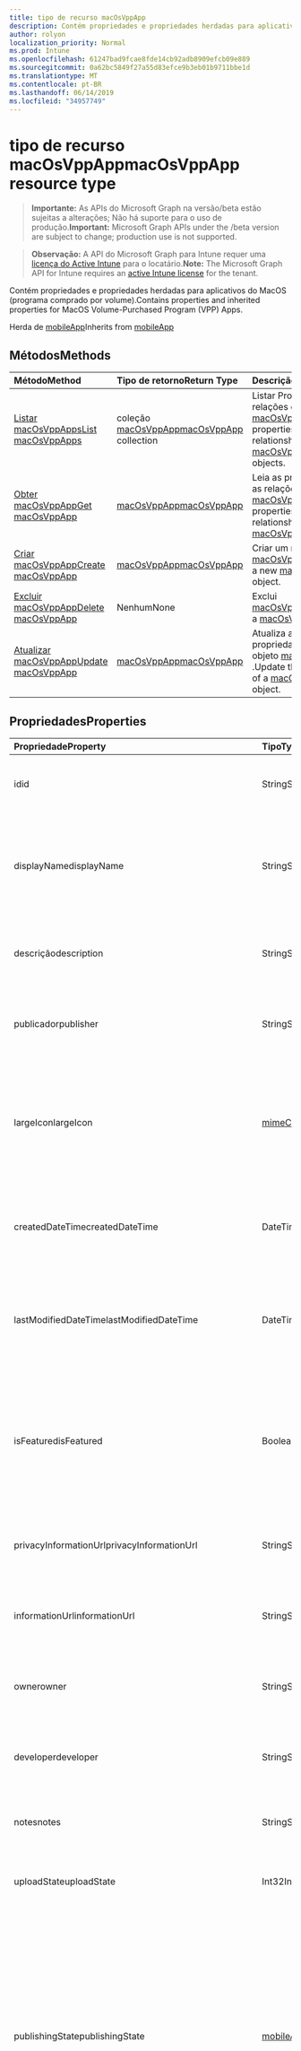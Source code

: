 ```yaml
---
title: tipo de recurso macOsVppApp
description: Contém propriedades e propriedades herdadas para aplicativos do MacOS (programa comprado por volume).
author: rolyon
localization_priority: Normal
ms.prod: Intune
ms.openlocfilehash: 61247bad9fcae8fde14cb92adb8909efcb09e889
ms.sourcegitcommit: 0a62bc5849f27a55d83efce9b3eb01b9711bbe1d
ms.translationtype: MT
ms.contentlocale: pt-BR
ms.lasthandoff: 06/14/2019
ms.locfileid: "34957749"
---
```

# <a name="macosvppapp-resource-type"></a><span data-ttu-id="60944-103">tipo de recurso macOsVppApp</span><span class="sxs-lookup"><span data-stu-id="60944-103">macOsVppApp resource type</span></span>

> <span data-ttu-id="60944-104">**Importante:** As APIs do Microsoft Graph na versão/beta estão sujeitas a alterações; Não há suporte para o uso de produção.</span><span class="sxs-lookup"><span data-stu-id="60944-104">**Important:** Microsoft Graph APIs under the /beta version are subject to change; production use is not supported.</span></span>

> <span data-ttu-id="60944-105">**Observação:** A API do Microsoft Graph para Intune requer uma [licença do Active Intune](https://go.microsoft.com/fwlink/?linkid=839381) para o locatário.</span><span class="sxs-lookup"><span data-stu-id="60944-105">**Note:** The Microsoft Graph API for Intune requires an [active Intune license](https://go.microsoft.com/fwlink/?linkid=839381) for the tenant.</span></span>

<span data-ttu-id="60944-106">Contém propriedades e propriedades herdadas para aplicativos do MacOS (programa comprado por volume).</span><span class="sxs-lookup"><span data-stu-id="60944-106">Contains properties and inherited properties for MacOS Volume-Purchased Program (VPP) Apps.</span></span>


<span data-ttu-id="60944-107">Herda de [mobileApp](../resources/intune-apps-mobileapp.md)</span><span class="sxs-lookup"><span data-stu-id="60944-107">Inherits from [mobileApp](../resources/intune-apps-mobileapp.md)</span></span>

## <a name="methods"></a><span data-ttu-id="60944-108">Métodos</span><span class="sxs-lookup"><span data-stu-id="60944-108">Methods</span></span>
|<span data-ttu-id="60944-109">Método</span><span class="sxs-lookup"><span data-stu-id="60944-109">Method</span></span>|<span data-ttu-id="60944-110">Tipo de retorno</span><span class="sxs-lookup"><span data-stu-id="60944-110">Return Type</span></span>|<span data-ttu-id="60944-111">Descrição</span><span class="sxs-lookup"><span data-stu-id="60944-111">Description</span></span>|
|:---|:---|:---|
|[<span data-ttu-id="60944-112">Listar macOsVppApps</span><span class="sxs-lookup"><span data-stu-id="60944-112">List macOsVppApps</span></span>](../api/intune-apps-macosvppapp-list.md)|<span data-ttu-id="60944-113">coleção [macOsVppApp](../resources/intune-apps-macosvppapp.md)</span><span class="sxs-lookup"><span data-stu-id="60944-113">[macOsVppApp](../resources/intune-apps-macosvppapp.md) collection</span></span>|<span data-ttu-id="60944-114">Listar Propriedades e relações dos objetos [macOsVppApp](../resources/intune-apps-macosvppapp.md) .</span><span class="sxs-lookup"><span data-stu-id="60944-114">List properties and relationships of the [macOsVppApp](../resources/intune-apps-macosvppapp.md) objects.</span></span>|
|[<span data-ttu-id="60944-115">Obter macOsVppApp</span><span class="sxs-lookup"><span data-stu-id="60944-115">Get macOsVppApp</span></span>](../api/intune-apps-macosvppapp-get.md)|[<span data-ttu-id="60944-116">macOsVppApp</span><span class="sxs-lookup"><span data-stu-id="60944-116">macOsVppApp</span></span>](../resources/intune-apps-macosvppapp.md)|<span data-ttu-id="60944-117">Leia as propriedades e as relações do objeto [macOsVppApp](../resources/intune-apps-macosvppapp.md) .</span><span class="sxs-lookup"><span data-stu-id="60944-117">Read properties and relationships of the [macOsVppApp](../resources/intune-apps-macosvppapp.md) object.</span></span>|
|[<span data-ttu-id="60944-118">Criar macOsVppApp</span><span class="sxs-lookup"><span data-stu-id="60944-118">Create macOsVppApp</span></span>](../api/intune-apps-macosvppapp-create.md)|[<span data-ttu-id="60944-119">macOsVppApp</span><span class="sxs-lookup"><span data-stu-id="60944-119">macOsVppApp</span></span>](../resources/intune-apps-macosvppapp.md)|<span data-ttu-id="60944-120">Criar um novo objeto [macOsVppApp](../resources/intune-apps-macosvppapp.md) .</span><span class="sxs-lookup"><span data-stu-id="60944-120">Create a new [macOsVppApp](../resources/intune-apps-macosvppapp.md) object.</span></span>|
|[<span data-ttu-id="60944-121">Excluir macOsVppApp</span><span class="sxs-lookup"><span data-stu-id="60944-121">Delete macOsVppApp</span></span>](../api/intune-apps-macosvppapp-delete.md)|<span data-ttu-id="60944-122">Nenhum</span><span class="sxs-lookup"><span data-stu-id="60944-122">None</span></span>|<span data-ttu-id="60944-123">Exclui [macOsVppApp](../resources/intune-apps-macosvppapp.md).</span><span class="sxs-lookup"><span data-stu-id="60944-123">Deletes a [macOsVppApp](../resources/intune-apps-macosvppapp.md).</span></span>|
|[<span data-ttu-id="60944-124">Atualizar macOsVppApp</span><span class="sxs-lookup"><span data-stu-id="60944-124">Update macOsVppApp</span></span>](../api/intune-apps-macosvppapp-update.md)|[<span data-ttu-id="60944-125">macOsVppApp</span><span class="sxs-lookup"><span data-stu-id="60944-125">macOsVppApp</span></span>](../resources/intune-apps-macosvppapp.md)|<span data-ttu-id="60944-126">Atualiza as propriedades de um objeto [macOsVppApp](../resources/intune-apps-macosvppapp.md) .</span><span class="sxs-lookup"><span data-stu-id="60944-126">Update the properties of a [macOsVppApp](../resources/intune-apps-macosvppapp.md) object.</span></span>|

## <a name="properties"></a><span data-ttu-id="60944-127">Propriedades</span><span class="sxs-lookup"><span data-stu-id="60944-127">Properties</span></span>
|<span data-ttu-id="60944-128">Propriedade</span><span class="sxs-lookup"><span data-stu-id="60944-128">Property</span></span>|<span data-ttu-id="60944-129">Tipo</span><span class="sxs-lookup"><span data-stu-id="60944-129">Type</span></span>|<span data-ttu-id="60944-130">Descrição</span><span class="sxs-lookup"><span data-stu-id="60944-130">Description</span></span>|
|:---|:---|:---|
|<span data-ttu-id="60944-131">id</span><span class="sxs-lookup"><span data-stu-id="60944-131">id</span></span>|<span data-ttu-id="60944-132">String</span><span class="sxs-lookup"><span data-stu-id="60944-132">String</span></span>|<span data-ttu-id="60944-133">Chave da entidade.</span><span class="sxs-lookup"><span data-stu-id="60944-133">Key of the entity.</span></span> <span data-ttu-id="60944-134">Herdado de [mobileApp](../resources/intune-apps-mobileapp.md)</span><span class="sxs-lookup"><span data-stu-id="60944-134">Inherited from [mobileApp](../resources/intune-apps-mobileapp.md)</span></span>|
|<span data-ttu-id="60944-135">displayName</span><span class="sxs-lookup"><span data-stu-id="60944-135">displayName</span></span>|<span data-ttu-id="60944-136">String</span><span class="sxs-lookup"><span data-stu-id="60944-136">String</span></span>|<span data-ttu-id="60944-137">O título do aplicativo importado ou definido pelo administrador.</span><span class="sxs-lookup"><span data-stu-id="60944-137">The admin provided or imported title of the app.</span></span> <span data-ttu-id="60944-138">Herdado de [mobileApp](../resources/intune-apps-mobileapp.md)</span><span class="sxs-lookup"><span data-stu-id="60944-138">Inherited from [mobileApp](../resources/intune-apps-mobileapp.md)</span></span>|
|<span data-ttu-id="60944-139">descrição</span><span class="sxs-lookup"><span data-stu-id="60944-139">description</span></span>|<span data-ttu-id="60944-140">String</span><span class="sxs-lookup"><span data-stu-id="60944-140">String</span></span>|<span data-ttu-id="60944-141">A descrição do aplicativo.</span><span class="sxs-lookup"><span data-stu-id="60944-141">The description of the app.</span></span> <span data-ttu-id="60944-142">Herdado de [mobileApp](../resources/intune-apps-mobileapp.md)</span><span class="sxs-lookup"><span data-stu-id="60944-142">Inherited from [mobileApp](../resources/intune-apps-mobileapp.md)</span></span>|
|<span data-ttu-id="60944-143">publicador</span><span class="sxs-lookup"><span data-stu-id="60944-143">publisher</span></span>|<span data-ttu-id="60944-144">String</span><span class="sxs-lookup"><span data-stu-id="60944-144">String</span></span>|<span data-ttu-id="60944-145">O publicador do aplicativo.</span><span class="sxs-lookup"><span data-stu-id="60944-145">The publisher of the app.</span></span> <span data-ttu-id="60944-146">Herdado de [mobileApp](../resources/intune-apps-mobileapp.md)</span><span class="sxs-lookup"><span data-stu-id="60944-146">Inherited from [mobileApp](../resources/intune-apps-mobileapp.md)</span></span>|
|<span data-ttu-id="60944-147">largeIcon</span><span class="sxs-lookup"><span data-stu-id="60944-147">largeIcon</span></span>|[<span data-ttu-id="60944-148">mimeContent</span><span class="sxs-lookup"><span data-stu-id="60944-148">mimeContent</span></span>](../resources/intune-shared-mimecontent.md)|<span data-ttu-id="60944-149">O ícone grande, a ser exibido nos detalhes do aplicativo e usado para o carregamento do ícone.</span><span class="sxs-lookup"><span data-stu-id="60944-149">The large icon, to be displayed in the app details and used for upload of the icon.</span></span> <span data-ttu-id="60944-150">Herdado de [mobileApp](../resources/intune-apps-mobileapp.md)</span><span class="sxs-lookup"><span data-stu-id="60944-150">Inherited from [mobileApp](../resources/intune-apps-mobileapp.md)</span></span>|
|<span data-ttu-id="60944-151">createdDateTime</span><span class="sxs-lookup"><span data-stu-id="60944-151">createdDateTime</span></span>|<span data-ttu-id="60944-152">DateTimeOffset</span><span class="sxs-lookup"><span data-stu-id="60944-152">DateTimeOffset</span></span>|<span data-ttu-id="60944-153">A data e a hora da criação do aplicativo.</span><span class="sxs-lookup"><span data-stu-id="60944-153">The date and time the app was created.</span></span> <span data-ttu-id="60944-154">Herdado de [mobileApp](../resources/intune-apps-mobileapp.md)</span><span class="sxs-lookup"><span data-stu-id="60944-154">Inherited from [mobileApp](../resources/intune-apps-mobileapp.md)</span></span>|
|<span data-ttu-id="60944-155">lastModifiedDateTime</span><span class="sxs-lookup"><span data-stu-id="60944-155">lastModifiedDateTime</span></span>|<span data-ttu-id="60944-156">DateTimeOffset</span><span class="sxs-lookup"><span data-stu-id="60944-156">DateTimeOffset</span></span>|<span data-ttu-id="60944-157">A data e a hora que o aplicativo foi modificado pela última vez.</span><span class="sxs-lookup"><span data-stu-id="60944-157">The date and time the app was last modified.</span></span> <span data-ttu-id="60944-158">Herdado de [mobileApp](../resources/intune-apps-mobileapp.md)</span><span class="sxs-lookup"><span data-stu-id="60944-158">Inherited from [mobileApp](../resources/intune-apps-mobileapp.md)</span></span>|
|<span data-ttu-id="60944-159">isFeatured</span><span class="sxs-lookup"><span data-stu-id="60944-159">isFeatured</span></span>|<span data-ttu-id="60944-160">Boolean</span><span class="sxs-lookup"><span data-stu-id="60944-160">Boolean</span></span>|<span data-ttu-id="60944-161">O valor que indica se o aplicativo está marcado como em destaque pelo administrador. Herdado de [mobileApp](../resources/intune-apps-mobileapp.md)</span><span class="sxs-lookup"><span data-stu-id="60944-161">The value indicating whether the app is marked as featured by the admin. Inherited from [mobileApp](../resources/intune-apps-mobileapp.md)</span></span>|
|<span data-ttu-id="60944-162">privacyInformationUrl</span><span class="sxs-lookup"><span data-stu-id="60944-162">privacyInformationUrl</span></span>|<span data-ttu-id="60944-163">String</span><span class="sxs-lookup"><span data-stu-id="60944-163">String</span></span>|<span data-ttu-id="60944-164">A URL da declaração de privacidade.</span><span class="sxs-lookup"><span data-stu-id="60944-164">The privacy statement Url.</span></span> <span data-ttu-id="60944-165">Herdado de [mobileApp](../resources/intune-apps-mobileapp.md)</span><span class="sxs-lookup"><span data-stu-id="60944-165">Inherited from [mobileApp](../resources/intune-apps-mobileapp.md)</span></span>|
|<span data-ttu-id="60944-166">informationUrl</span><span class="sxs-lookup"><span data-stu-id="60944-166">informationUrl</span></span>|<span data-ttu-id="60944-167">String</span><span class="sxs-lookup"><span data-stu-id="60944-167">String</span></span>|<span data-ttu-id="60944-168">A URL de informações adicionais.</span><span class="sxs-lookup"><span data-stu-id="60944-168">The more information Url.</span></span> <span data-ttu-id="60944-169">Herdado de [mobileApp](../resources/intune-apps-mobileapp.md)</span><span class="sxs-lookup"><span data-stu-id="60944-169">Inherited from [mobileApp](../resources/intune-apps-mobileapp.md)</span></span>|
|<span data-ttu-id="60944-170">owner</span><span class="sxs-lookup"><span data-stu-id="60944-170">owner</span></span>|<span data-ttu-id="60944-171">String</span><span class="sxs-lookup"><span data-stu-id="60944-171">String</span></span>|<span data-ttu-id="60944-172">O proprietário do conteúdo.</span><span class="sxs-lookup"><span data-stu-id="60944-172">The owner of the app.</span></span> <span data-ttu-id="60944-173">Herdado de [mobileApp](../resources/intune-apps-mobileapp.md)</span><span class="sxs-lookup"><span data-stu-id="60944-173">Inherited from [mobileApp](../resources/intune-apps-mobileapp.md)</span></span>|
|<span data-ttu-id="60944-174">developer</span><span class="sxs-lookup"><span data-stu-id="60944-174">developer</span></span>|<span data-ttu-id="60944-175">String</span><span class="sxs-lookup"><span data-stu-id="60944-175">String</span></span>|<span data-ttu-id="60944-176">O desenvolvedor do aplicativo.</span><span class="sxs-lookup"><span data-stu-id="60944-176">The developer of the app.</span></span> <span data-ttu-id="60944-177">Herdado de [mobileApp](../resources/intune-apps-mobileapp.md)</span><span class="sxs-lookup"><span data-stu-id="60944-177">Inherited from [mobileApp](../resources/intune-apps-mobileapp.md)</span></span>|
|<span data-ttu-id="60944-178">notes</span><span class="sxs-lookup"><span data-stu-id="60944-178">notes</span></span>|<span data-ttu-id="60944-179">String</span><span class="sxs-lookup"><span data-stu-id="60944-179">String</span></span>|<span data-ttu-id="60944-180">Anotações do aplicativo.</span><span class="sxs-lookup"><span data-stu-id="60944-180">Notes for the app.</span></span> <span data-ttu-id="60944-181">Herdado de [mobileApp](../resources/intune-apps-mobileapp.md)</span><span class="sxs-lookup"><span data-stu-id="60944-181">Inherited from [mobileApp](../resources/intune-apps-mobileapp.md)</span></span>|
|<span data-ttu-id="60944-182">uploadState</span><span class="sxs-lookup"><span data-stu-id="60944-182">uploadState</span></span>|<span data-ttu-id="60944-183">Int32</span><span class="sxs-lookup"><span data-stu-id="60944-183">Int32</span></span>|<span data-ttu-id="60944-184">O estado de upload.</span><span class="sxs-lookup"><span data-stu-id="60944-184">The upload state.</span></span> <span data-ttu-id="60944-185">Herdado de [mobileApp](../resources/intune-apps-mobileapp.md)</span><span class="sxs-lookup"><span data-stu-id="60944-185">Inherited from [mobileApp](../resources/intune-apps-mobileapp.md)</span></span>|
|<span data-ttu-id="60944-186">publishingState</span><span class="sxs-lookup"><span data-stu-id="60944-186">publishingState</span></span>|[<span data-ttu-id="60944-187">mobileAppPublishingState</span><span class="sxs-lookup"><span data-stu-id="60944-187">mobileAppPublishingState</span></span>](../resources/intune-apps-mobileapppublishingstate.md)|<span data-ttu-id="60944-188">O estado de publicação do aplicativo.</span><span class="sxs-lookup"><span data-stu-id="60944-188">The publishing state for the app.</span></span> <span data-ttu-id="60944-189">O aplicativo não pode ser assinado, a menos que ele seja publicado.</span><span class="sxs-lookup"><span data-stu-id="60944-189">The app cannot be assigned unless the app is published.</span></span> <span data-ttu-id="60944-190">Herdado de [mobileApp](../resources/intune-apps-mobileapp.md).</span><span class="sxs-lookup"><span data-stu-id="60944-190">Inherited from [mobileApp](../resources/intune-apps-mobileapp.md).</span></span> <span data-ttu-id="60944-191">Os valores possíveis são: `notPublished`, `processing`, `published`.</span><span class="sxs-lookup"><span data-stu-id="60944-191">Possible values are: `notPublished`, `processing`, `published`.</span></span>|
|<span data-ttu-id="60944-192">isAssigned</span><span class="sxs-lookup"><span data-stu-id="60944-192">isAssigned</span></span>|<span data-ttu-id="60944-193">Boolean</span><span class="sxs-lookup"><span data-stu-id="60944-193">Boolean</span></span>|<span data-ttu-id="60944-194">O valor que indica se o aplicativo é atribuído a pelo menos um grupo.</span><span class="sxs-lookup"><span data-stu-id="60944-194">The value indicating whether the app is assigned to at least one group.</span></span> <span data-ttu-id="60944-195">Herdado de [mobileApp](../resources/intune-apps-mobileapp.md)</span><span class="sxs-lookup"><span data-stu-id="60944-195">Inherited from [mobileApp](../resources/intune-apps-mobileapp.md)</span></span>|
|<span data-ttu-id="60944-196">roleScopeTagIds</span><span class="sxs-lookup"><span data-stu-id="60944-196">roleScopeTagIds</span></span>|<span data-ttu-id="60944-197">Coleção de cadeias de caracteres</span><span class="sxs-lookup"><span data-stu-id="60944-197">String collection</span></span>|<span data-ttu-id="60944-198">Lista de IDs de marca de escopo para este aplicativo móvel.</span><span class="sxs-lookup"><span data-stu-id="60944-198">List of scope tag ids for this mobile app.</span></span> <span data-ttu-id="60944-199">Herdado de [mobileApp](../resources/intune-apps-mobileapp.md)</span><span class="sxs-lookup"><span data-stu-id="60944-199">Inherited from [mobileApp](../resources/intune-apps-mobileapp.md)</span></span>|
|<span data-ttu-id="60944-200">dependentAppCount</span><span class="sxs-lookup"><span data-stu-id="60944-200">dependentAppCount</span></span>|<span data-ttu-id="60944-201">Int32</span><span class="sxs-lookup"><span data-stu-id="60944-201">Int32</span></span>|<span data-ttu-id="60944-202">O número total de dependências do aplicativo filho.</span><span class="sxs-lookup"><span data-stu-id="60944-202">The total number of dependencies the child app has.</span></span> <span data-ttu-id="60944-203">Herdado de [mobileApp](../resources/intune-apps-mobileapp.md)</span><span class="sxs-lookup"><span data-stu-id="60944-203">Inherited from [mobileApp](../resources/intune-apps-mobileapp.md)</span></span>|
|<span data-ttu-id="60944-204">usedLicenseCount</span><span class="sxs-lookup"><span data-stu-id="60944-204">usedLicenseCount</span></span>|<span data-ttu-id="60944-205">Int32</span><span class="sxs-lookup"><span data-stu-id="60944-205">Int32</span></span>|<span data-ttu-id="60944-206">O número de aplicativos VPP em uso.</span><span class="sxs-lookup"><span data-stu-id="60944-206">The number of VPP licenses in use.</span></span>|
|<span data-ttu-id="60944-207">totalLicenseCount</span><span class="sxs-lookup"><span data-stu-id="60944-207">totalLicenseCount</span></span>|<span data-ttu-id="60944-208">Int32</span><span class="sxs-lookup"><span data-stu-id="60944-208">Int32</span></span>|<span data-ttu-id="60944-209">O número total de licenças VPP.</span><span class="sxs-lookup"><span data-stu-id="60944-209">The total number of VPP licenses.</span></span>|
|<span data-ttu-id="60944-210">releaseDateTime</span><span class="sxs-lookup"><span data-stu-id="60944-210">releaseDateTime</span></span>|<span data-ttu-id="60944-211">DateTimeOffset</span><span class="sxs-lookup"><span data-stu-id="60944-211">DateTimeOffset</span></span>|<span data-ttu-id="60944-212">A data e a hora de lançamento do aplicativo VPP.</span><span class="sxs-lookup"><span data-stu-id="60944-212">The VPP application release date and time.</span></span>|
|<span data-ttu-id="60944-213">appStoreUrl</span><span class="sxs-lookup"><span data-stu-id="60944-213">appStoreUrl</span></span>|<span data-ttu-id="60944-214">String</span><span class="sxs-lookup"><span data-stu-id="60944-214">String</span></span>|<span data-ttu-id="60944-215">A URL da loja.</span><span class="sxs-lookup"><span data-stu-id="60944-215">The store URL.</span></span>|
|<span data-ttu-id="60944-216">licensingType</span><span class="sxs-lookup"><span data-stu-id="60944-216">licensingType</span></span>|[<span data-ttu-id="60944-217">vppLicensingType</span><span class="sxs-lookup"><span data-stu-id="60944-217">vppLicensingType</span></span>](../resources/intune-apps-vpplicensingtype.md)|<span data-ttu-id="60944-218">O tipo de licença com suporte.</span><span class="sxs-lookup"><span data-stu-id="60944-218">The supported License Type.</span></span>|
|<span data-ttu-id="60944-219">vppTokenOrganizationName</span><span class="sxs-lookup"><span data-stu-id="60944-219">vppTokenOrganizationName</span></span>|<span data-ttu-id="60944-220">String</span><span class="sxs-lookup"><span data-stu-id="60944-220">String</span></span>|<span data-ttu-id="60944-221">A organização associada ao Token do Programa de Compra por Volume da Apple</span><span class="sxs-lookup"><span data-stu-id="60944-221">The organization associated with the Apple Volume Purchase Program Token</span></span>|
|<span data-ttu-id="60944-222">vppTokenAccountType</span><span class="sxs-lookup"><span data-stu-id="60944-222">vppTokenAccountType</span></span>|[<span data-ttu-id="60944-223">vppTokenAccountType</span><span class="sxs-lookup"><span data-stu-id="60944-223">vppTokenAccountType</span></span>](../resources/intune-shared-vpptokenaccounttype.md)|<span data-ttu-id="60944-224">O tipo de programa de compra por volume ao qual o Token do Programa de Compra por Volume da Apple especificado está associado.</span><span class="sxs-lookup"><span data-stu-id="60944-224">The type of volume purchase program which the given Apple Volume Purchase Program Token is associated with.</span></span> <span data-ttu-id="60944-225">Os valores possíveis são: `business` e `education`.</span><span class="sxs-lookup"><span data-stu-id="60944-225">Possible values are: `business`, `education`.</span></span> <span data-ttu-id="60944-226">Os valores possíveis são: `business`, `education`.</span><span class="sxs-lookup"><span data-stu-id="60944-226">Possible values are: `business`, `education`.</span></span>|
|<span data-ttu-id="60944-227">vppTokenAppleId</span><span class="sxs-lookup"><span data-stu-id="60944-227">vppTokenAppleId</span></span>|<span data-ttu-id="60944-228">String</span><span class="sxs-lookup"><span data-stu-id="60944-228">String</span></span>|<span data-ttu-id="60944-229">O Apple Id associado ao Token do Programa de Compra de Volume da Apple.</span><span class="sxs-lookup"><span data-stu-id="60944-229">The Apple Id associated with the given Apple Volume Purchase Program Token.</span></span>|
|<span data-ttu-id="60944-230">bundleId</span><span class="sxs-lookup"><span data-stu-id="60944-230">bundleId</span></span>|<span data-ttu-id="60944-231">String</span><span class="sxs-lookup"><span data-stu-id="60944-231">String</span></span>|<span data-ttu-id="60944-232">O Nome da Identidade.</span><span class="sxs-lookup"><span data-stu-id="60944-232">The Identity Name.</span></span>|
|<span data-ttu-id="60944-233">vppTokenId</span><span class="sxs-lookup"><span data-stu-id="60944-233">vppTokenId</span></span>|<span data-ttu-id="60944-234">String</span><span class="sxs-lookup"><span data-stu-id="60944-234">String</span></span>|<span data-ttu-id="60944-235">Identificador do token VPP associado a este aplicativo.</span><span class="sxs-lookup"><span data-stu-id="60944-235">Identifier of the VPP token associated with this app.</span></span>|
|<span data-ttu-id="60944-236">revokeLicenseActionResults</span><span class="sxs-lookup"><span data-stu-id="60944-236">revokeLicenseActionResults</span></span>|<span data-ttu-id="60944-237">coleção [macOsVppAppRevokeLicensesActionResult](../resources/intune-apps-macosvppapprevokelicensesactionresult.md)</span><span class="sxs-lookup"><span data-stu-id="60944-237">[macOsVppAppRevokeLicensesActionResult](../resources/intune-apps-macosvppapprevokelicensesactionresult.md) collection</span></span>|<span data-ttu-id="60944-238">Resultados da revogação de ações de licença neste aplicativo.</span><span class="sxs-lookup"><span data-stu-id="60944-238">Results of revoke license actions on this app.</span></span>|

## <a name="relationships"></a><span data-ttu-id="60944-239">Relações</span><span class="sxs-lookup"><span data-stu-id="60944-239">Relationships</span></span>
|<span data-ttu-id="60944-240">Relação</span><span class="sxs-lookup"><span data-stu-id="60944-240">Relationship</span></span>|<span data-ttu-id="60944-241">Tipo</span><span class="sxs-lookup"><span data-stu-id="60944-241">Type</span></span>|<span data-ttu-id="60944-242">Descrição</span><span class="sxs-lookup"><span data-stu-id="60944-242">Description</span></span>|
|:---|:---|:---|
|<span data-ttu-id="60944-243">categories</span><span class="sxs-lookup"><span data-stu-id="60944-243">categories</span></span>|<span data-ttu-id="60944-244">Coleção [mobileAppCategory](../resources/intune-apps-mobileappcategory.md)</span><span class="sxs-lookup"><span data-stu-id="60944-244">[mobileAppCategory](../resources/intune-apps-mobileappcategory.md) collection</span></span>|<span data-ttu-id="60944-245">A lista de categorias para este aplicativo.</span><span class="sxs-lookup"><span data-stu-id="60944-245">The list of categories for this app.</span></span> <span data-ttu-id="60944-246">Herdado de [mobileApp](../resources/intune-apps-mobileapp.md)</span><span class="sxs-lookup"><span data-stu-id="60944-246">Inherited from [mobileApp](../resources/intune-apps-mobileapp.md)</span></span>|
|<span data-ttu-id="60944-247">assignments</span><span class="sxs-lookup"><span data-stu-id="60944-247">assignments</span></span>|<span data-ttu-id="60944-248">Coleção [mobileAppAssignment](../resources/intune-apps-mobileappassignment.md)</span><span class="sxs-lookup"><span data-stu-id="60944-248">[mobileAppAssignment](../resources/intune-apps-mobileappassignment.md) collection</span></span>|<span data-ttu-id="60944-249">A lista de atribuições de grupo para esse aplicativo móvel.</span><span class="sxs-lookup"><span data-stu-id="60944-249">The list of group assignments for this mobile app.</span></span> <span data-ttu-id="60944-250">Herdado de [mobileApp](../resources/intune-apps-mobileapp.md)</span><span class="sxs-lookup"><span data-stu-id="60944-250">Inherited from [mobileApp](../resources/intune-apps-mobileapp.md)</span></span>|
|<span data-ttu-id="60944-251">installSummary</span><span class="sxs-lookup"><span data-stu-id="60944-251">installSummary</span></span>|[<span data-ttu-id="60944-252">mobileAppInstallSummary</span><span class="sxs-lookup"><span data-stu-id="60944-252">mobileAppInstallSummary</span></span>](../resources/intune-apps-mobileappinstallsummary.md)|<span data-ttu-id="60944-253">Resumo de instalação do aplicativo móvel.</span><span class="sxs-lookup"><span data-stu-id="60944-253">Mobile App Install Summary.</span></span> <span data-ttu-id="60944-254">Herdado de [mobileApp](../resources/intune-apps-mobileapp.md)</span><span class="sxs-lookup"><span data-stu-id="60944-254">Inherited from [mobileApp](../resources/intune-apps-mobileapp.md)</span></span>|
|<span data-ttu-id="60944-255">deviceStatuses</span><span class="sxs-lookup"><span data-stu-id="60944-255">deviceStatuses</span></span>|<span data-ttu-id="60944-256">coleção [mobileAppInstallStatus](../resources/intune-apps-mobileappinstallstatus.md)</span><span class="sxs-lookup"><span data-stu-id="60944-256">[mobileAppInstallStatus](../resources/intune-apps-mobileappinstallstatus.md) collection</span></span>|<span data-ttu-id="60944-257">A lista de Estados de instalação para este aplicativo móvel.</span><span class="sxs-lookup"><span data-stu-id="60944-257">The list of installation states for this mobile app.</span></span> <span data-ttu-id="60944-258">Herdado de [mobileApp](../resources/intune-apps-mobileapp.md)</span><span class="sxs-lookup"><span data-stu-id="60944-258">Inherited from [mobileApp](../resources/intune-apps-mobileapp.md)</span></span>|
|<span data-ttu-id="60944-259">userStatuses</span><span class="sxs-lookup"><span data-stu-id="60944-259">userStatuses</span></span>|<span data-ttu-id="60944-260">coleção [userAppInstallStatus](../resources/intune-apps-userappinstallstatus.md)</span><span class="sxs-lookup"><span data-stu-id="60944-260">[userAppInstallStatus](../resources/intune-apps-userappinstallstatus.md) collection</span></span>|<span data-ttu-id="60944-261">A lista de Estados de instalação para este aplicativo móvel.</span><span class="sxs-lookup"><span data-stu-id="60944-261">The list of installation states for this mobile app.</span></span> <span data-ttu-id="60944-262">Herdado de [mobileApp](../resources/intune-apps-mobileapp.md)</span><span class="sxs-lookup"><span data-stu-id="60944-262">Inherited from [mobileApp](../resources/intune-apps-mobileapp.md)</span></span>|
|<span data-ttu-id="60944-263">relações</span><span class="sxs-lookup"><span data-stu-id="60944-263">relationships</span></span>|<span data-ttu-id="60944-264">coleção [mobileAppRelationship](../resources/intune-apps-mobileapprelationship.md)</span><span class="sxs-lookup"><span data-stu-id="60944-264">[mobileAppRelationship](../resources/intune-apps-mobileapprelationship.md) collection</span></span>|<span data-ttu-id="60944-265">Lista de relações para este aplicativo móvel.</span><span class="sxs-lookup"><span data-stu-id="60944-265">List of relationships for this mobile app.</span></span> <span data-ttu-id="60944-266">Herdado de [mobileApp](../resources/intune-apps-mobileapp.md)</span><span class="sxs-lookup"><span data-stu-id="60944-266">Inherited from [mobileApp](../resources/intune-apps-mobileapp.md)</span></span>|
|<span data-ttu-id="60944-267">assignedLicenses</span><span class="sxs-lookup"><span data-stu-id="60944-267">assignedLicenses</span></span>|<span data-ttu-id="60944-268">coleção [macOsVppAppAssignedLicense](../resources/intune-apps-macosvppappassignedlicense.md)</span><span class="sxs-lookup"><span data-stu-id="60944-268">[macOsVppAppAssignedLicense](../resources/intune-apps-macosvppappassignedlicense.md) collection</span></span>|<span data-ttu-id="60944-269">As licenças atribuídas a este aplicativo.</span><span class="sxs-lookup"><span data-stu-id="60944-269">The licenses assigned to this app.</span></span>|

## <a name="json-representation"></a><span data-ttu-id="60944-270">Representação JSON</span><span class="sxs-lookup"><span data-stu-id="60944-270">JSON Representation</span></span>
<span data-ttu-id="60944-271">Veja a seguir uma representação JSON do recurso.</span><span class="sxs-lookup"><span data-stu-id="60944-271">Here is a JSON representation of the resource.</span></span>
<!-- {
  "blockType": "resource",
  "keyProperty": "id",
  "@odata.type": "microsoft.graph.macOsVppApp"
}
-->
``` json
{
  "@odata.type": "#microsoft.graph.macOsVppApp",
  "id": "String (identifier)",
  "displayName": "String",
  "description": "String",
  "publisher": "String",
  "largeIcon": {
    "@odata.type": "microsoft.graph.mimeContent",
    "type": "String",
    "value": "binary"
  },
  "createdDateTime": "String (timestamp)",
  "lastModifiedDateTime": "String (timestamp)",
  "isFeatured": true,
  "privacyInformationUrl": "String",
  "informationUrl": "String",
  "owner": "String",
  "developer": "String",
  "notes": "String",
  "uploadState": 1024,
  "publishingState": "String",
  "isAssigned": true,
  "roleScopeTagIds": [
    "String"
  ],
  "dependentAppCount": 1024,
  "usedLicenseCount": 1024,
  "totalLicenseCount": 1024,
  "releaseDateTime": "String (timestamp)",
  "appStoreUrl": "String",
  "licensingType": {
    "@odata.type": "microsoft.graph.vppLicensingType",
    "supportUserLicensing": true,
    "supportDeviceLicensing": true,
    "supportsUserLicensing": true,
    "supportsDeviceLicensing": true
  },
  "vppTokenOrganizationName": "String",
  "vppTokenAccountType": "String",
  "vppTokenAppleId": "String",
  "bundleId": "String",
  "vppTokenId": "String",
  "revokeLicenseActionResults": [
    {
      "@odata.type": "microsoft.graph.macOsVppAppRevokeLicensesActionResult",
      "userId": "String",
      "managedDeviceId": "String",
      "totalLicensesCount": 1024,
      "failedLicensesCount": 1024,
      "actionFailureReason": "String",
      "actionName": "String",
      "actionState": "String",
      "startDateTime": "String (timestamp)",
      "lastUpdatedDateTime": "String (timestamp)"
    }
  ]
}
```





